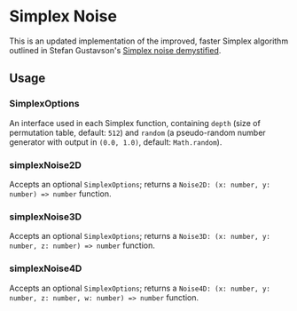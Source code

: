 # Simplex Noise

This is an updated implementation of the improved, faster Simplex algorithm outlined in Stefan Gustavson's [Simplex noise demystified](http://webstaff.itn.liu.se/~stegu/simplexnoise/simplexnoise.pdf).

## Usage

### SimplexOptions

An interface used in each Simplex function, containing `depth` (size of permutation table, default: `512`) and `random` (a pseudo-random number generator with output in `(0.0, 1.0)`, default: `Math.random`).

### simplexNoise2D

Accepts an optional `SimplexOptions`; returns a `Noise2D: (x: number, y: number) => number` function.

### simplexNoise3D

Accepts an optional `SimplexOptions`; returns a `Noise3D: (x: number, y: number, z: number) => number` function.

### simplexNoise4D

Accepts an optional `SimplexOptions`; returns a `Noise4D: (x: number, y: number, z: number, w: number) => number` function.
